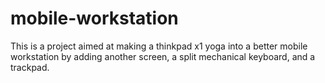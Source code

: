 # mobile-workstation
This is a project aimed at making a thinkpad x1 yoga into a better mobile workstation by adding another screen, a split mechanical keyboard, and a trackpad.
